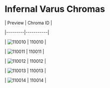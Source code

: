 # Infernal Varus Chromas


| Preview | Chroma ID |

|---------|-----------|

| ![110010](https://raw.communitydragon.org/latest/plugins/rcp-be-lol-game-data/global/default/v1/champion-chroma-images/110/110010.png) | 110010 |

| ![110011](https://raw.communitydragon.org/latest/plugins/rcp-be-lol-game-data/global/default/v1/champion-chroma-images/110/110011.png) | 110011 |

| ![110012](https://raw.communitydragon.org/latest/plugins/rcp-be-lol-game-data/global/default/v1/champion-chroma-images/110/110012.png) | 110012 |

| ![110013](https://raw.communitydragon.org/latest/plugins/rcp-be-lol-game-data/global/default/v1/champion-chroma-images/110/110013.png) | 110013 |

| ![110014](https://raw.communitydragon.org/latest/plugins/rcp-be-lol-game-data/global/default/v1/champion-chroma-images/110/110014.png) | 110014 |